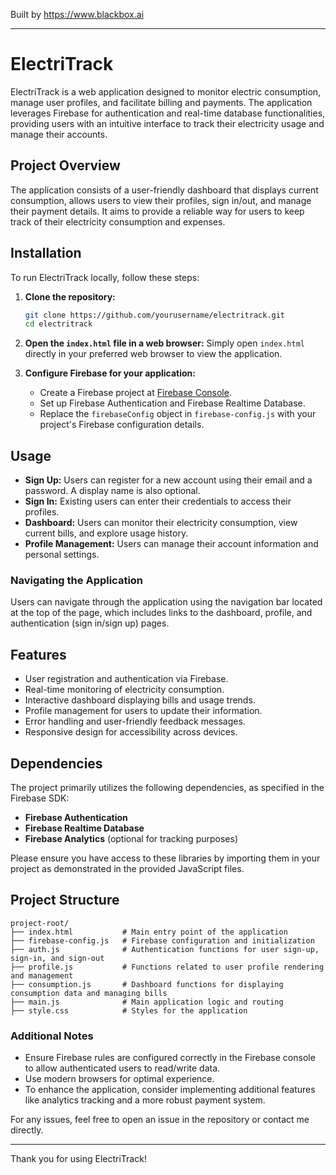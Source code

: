 
Built by https://www.blackbox.ai

---

# ElectriTrack

ElectriTrack is a web application designed to monitor electric consumption, manage user profiles, and facilitate billing and payments. The application leverages Firebase for authentication and real-time database functionalities, providing users with an intuitive interface to track their electricity usage and manage their accounts.

## Project Overview

The application consists of a user-friendly dashboard that displays current consumption, allows users to view their profiles, sign in/out, and manage their payment details. It aims to provide a reliable way for users to keep track of their electricity consumption and expenses.

## Installation

To run ElectriTrack locally, follow these steps:

1. **Clone the repository:**
   ```bash
   git clone https://github.com/yourusername/electritrack.git
   cd electritrack
   ```

2. **Open the `index.html` file in a web browser:**
   Simply open `index.html` directly in your preferred web browser to view the application.

3. **Configure Firebase for your application:**
   - Create a Firebase project at [Firebase Console](https://console.firebase.google.com/).
   - Set up Firebase Authentication and Firebase Realtime Database.
   - Replace the `firebaseConfig` object in `firebase-config.js` with your project's Firebase configuration details.

## Usage

- **Sign Up:** Users can register for a new account using their email and a password. A display name is also optional.
- **Sign In:** Existing users can enter their credentials to access their profiles.
- **Dashboard:** Users can monitor their electricity consumption, view current bills, and explore usage history.
- **Profile Management:** Users can manage their account information and personal settings.

### Navigating the Application

Users can navigate through the application using the navigation bar located at the top of the page, which includes links to the dashboard, profile, and authentication (sign in/sign up) pages.

## Features

- User registration and authentication via Firebase.
- Real-time monitoring of electricity consumption.
- Interactive dashboard displaying bills and usage trends.
- Profile management for users to update their information.
- Error handling and user-friendly feedback messages.
- Responsive design for accessibility across devices.

## Dependencies

The project primarily utilizes the following dependencies, as specified in the Firebase SDK:
- **Firebase Authentication**
- **Firebase Realtime Database**
- **Firebase Analytics** (optional for tracking purposes)

Please ensure you have access to these libraries by importing them in your project as demonstrated in the provided JavaScript files.

## Project Structure

```
project-root/
├── index.html           # Main entry point of the application
├── firebase-config.js   # Firebase configuration and initialization
├── auth.js              # Authentication functions for user sign-up, sign-in, and sign-out
├── profile.js           # Functions related to user profile rendering and management
├── consumption.js       # Dashboard functions for displaying consumption data and managing bills
├── main.js              # Main application logic and routing
├── style.css            # Styles for the application
```

### Additional Notes

- Ensure Firebase rules are configured correctly in the Firebase console to allow authenticated users to read/write data.
- Use modern browsers for optimal experience.
- To enhance the application, consider implementing additional features like analytics tracking and a more robust payment system.

For any issues, feel free to open an issue in the repository or contact me directly.

---

Thank you for using ElectriTrack!